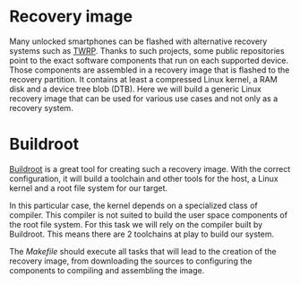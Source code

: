 # Recovery image

Many unlocked smartphones can be flashed with alternative recovery systems such as [TWRP](https://twrp.me/). Thanks to such projects, some public repositories point to the exact software components that run on each supported device. Those components are assembled in a recovery image that is flashed to the recovery partition. It contains at least a compressed Linux kernel, a RAM disk and a device tree blob (DTB). Here we will build a generic Linux recovery image that can be used for various use cases and not only as a recovery system.

# Buildroot

[Buildroot](https://www.buildroot.org/) is a great tool for creating such a recovery image. With the correct configuration, it will build a toolchain and other tools for the host, a Linux kernel and a root file system for our target.

In this particular case, the kernel depends on a specialized class of compiler. This compiler is not suited to build the user space components of the root file system. For this task we will rely on the compiler built by Buildroot. This means there are 2 toolchains at play to build our system.

The *Makefile* should execute all tasks that will lead to the creation of the recovery image, from downloading the sources to configuring the components to compiling and assembling the image.
